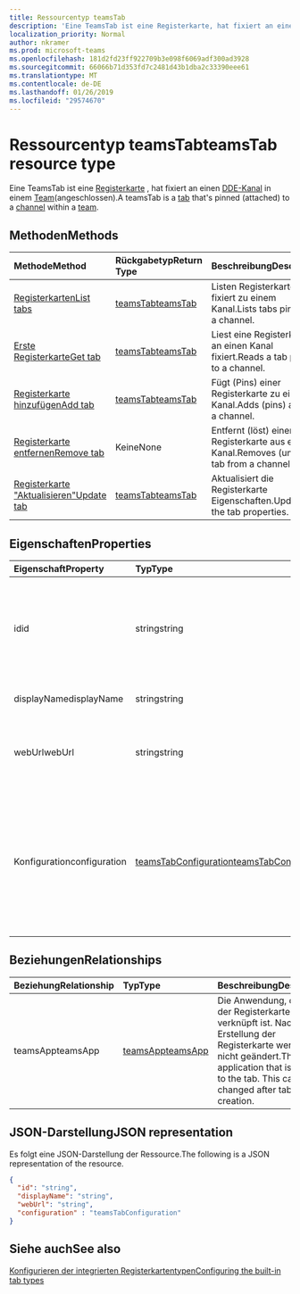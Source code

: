 ```yaml
---
title: Ressourcentyp teamsTab
description: 'Eine TeamsTab ist eine Registerkarte, hat fixiert an einen Kanal innerhalb eines Teams (angeschlossen). '
localization_priority: Normal
author: nkramer
ms.prod: microsoft-teams
ms.openlocfilehash: 181d2fd23ff922709b3e098f6069adf300ad3928
ms.sourcegitcommit: 66066b71d353fd7c2481d43b1dba2c33390eee61
ms.translationtype: MT
ms.contentlocale: de-DE
ms.lasthandoff: 01/26/2019
ms.locfileid: "29574670"
---
```

# <a name="teamstab-resource-type"></a><span data-ttu-id="d148e-103">Ressourcentyp teamsTab</span><span class="sxs-lookup"><span data-stu-id="d148e-103">teamsTab resource type</span></span>



<span data-ttu-id="d148e-104">Eine TeamsTab ist eine [Registerkarte](../resources/teamstab.md) , hat fixiert an einen [DDE-Kanal](channel.md) in einem [Team](team.md)(angeschlossen).</span><span class="sxs-lookup"><span data-stu-id="d148e-104">A teamsTab is a [tab](../resources/teamstab.md) that's pinned (attached) to a [channel](channel.md) within a [team](team.md).</span></span> 

## <a name="methods"></a><span data-ttu-id="d148e-105">Methoden</span><span class="sxs-lookup"><span data-stu-id="d148e-105">Methods</span></span>

| <span data-ttu-id="d148e-106">Methode</span><span class="sxs-lookup"><span data-stu-id="d148e-106">Method</span></span>       | <span data-ttu-id="d148e-107">Rückgabetyp</span><span class="sxs-lookup"><span data-stu-id="d148e-107">Return Type</span></span>  |<span data-ttu-id="d148e-108">Beschreibung</span><span class="sxs-lookup"><span data-stu-id="d148e-108">Description</span></span>|
|:---------------|:--------|:----------|
|[<span data-ttu-id="d148e-109">Registerkarten</span><span class="sxs-lookup"><span data-stu-id="d148e-109">List tabs</span></span>](../api/teamstab-list.md) | [<span data-ttu-id="d148e-110">teamsTab</span><span class="sxs-lookup"><span data-stu-id="d148e-110">teamsTab</span></span>](teamstab.md) | <span data-ttu-id="d148e-111">Listen Registerkarten fixiert zu einem Kanal.</span><span class="sxs-lookup"><span data-stu-id="d148e-111">Lists tabs pinned to a channel.</span></span>|
|[<span data-ttu-id="d148e-112">Erste Registerkarte</span><span class="sxs-lookup"><span data-stu-id="d148e-112">Get tab</span></span>](../api/teamstab-get.md) | [<span data-ttu-id="d148e-113">teamsTab</span><span class="sxs-lookup"><span data-stu-id="d148e-113">teamsTab</span></span>](teamstab.md) | <span data-ttu-id="d148e-114">Liest eine Registerkarte an einen Kanal fixiert.</span><span class="sxs-lookup"><span data-stu-id="d148e-114">Reads a tab pinned to a channel.</span></span>|
|[<span data-ttu-id="d148e-115">Registerkarte hinzufügen</span><span class="sxs-lookup"><span data-stu-id="d148e-115">Add tab</span></span>](../api/teamstab-add.md) | [<span data-ttu-id="d148e-116">teamsTab</span><span class="sxs-lookup"><span data-stu-id="d148e-116">teamsTab</span></span>](teamstab.md) | <span data-ttu-id="d148e-117">Fügt (Pins) einer Registerkarte zu einem Kanal.</span><span class="sxs-lookup"><span data-stu-id="d148e-117">Adds (pins) a tab to a channel.</span></span>|
|[<span data-ttu-id="d148e-118">Registerkarte entfernen</span><span class="sxs-lookup"><span data-stu-id="d148e-118">Remove tab</span></span>](../api/teamstab-delete.md) | <span data-ttu-id="d148e-119">Keine</span><span class="sxs-lookup"><span data-stu-id="d148e-119">None</span></span> | <span data-ttu-id="d148e-120">Entfernt (löst) einer Registerkarte aus einem Kanal.</span><span class="sxs-lookup"><span data-stu-id="d148e-120">Removes (unpins) a tab from a channel.</span></span>|
|[<span data-ttu-id="d148e-121">Registerkarte "Aktualisieren"</span><span class="sxs-lookup"><span data-stu-id="d148e-121">Update tab</span></span>](../api/teamstab-update.md) | [<span data-ttu-id="d148e-122">teamsTab</span><span class="sxs-lookup"><span data-stu-id="d148e-122">teamsTab</span></span>](teamstab.md) | <span data-ttu-id="d148e-123">Aktualisiert die Registerkarte Eigenschaften.</span><span class="sxs-lookup"><span data-stu-id="d148e-123">Updates the tab properties.</span></span>|


## <a name="properties"></a><span data-ttu-id="d148e-124">Eigenschaften</span><span class="sxs-lookup"><span data-stu-id="d148e-124">Properties</span></span>

|<span data-ttu-id="d148e-125">Eigenschaft</span><span class="sxs-lookup"><span data-stu-id="d148e-125">Property</span></span>|<span data-ttu-id="d148e-126">Typ</span><span class="sxs-lookup"><span data-stu-id="d148e-126">Type</span></span>|<span data-ttu-id="d148e-127">Beschreibung</span><span class="sxs-lookup"><span data-stu-id="d148e-127">Description</span></span>|
|:---------------|:--------|:----------|
|  <span data-ttu-id="d148e-128">id</span><span class="sxs-lookup"><span data-stu-id="d148e-128">id</span></span>              |   <span data-ttu-id="d148e-129">string</span><span class="sxs-lookup"><span data-stu-id="d148e-129">string</span></span>                  |  <span data-ttu-id="d148e-130">Bezeichner, die eine bestimmte Instanz von einer DDE-Kanal Registerkarte Lesen nur eindeutig identifiziert.</span><span class="sxs-lookup"><span data-stu-id="d148e-130">Identifier that uniquely identifies a specific instance of a channel tab. Read only.</span></span>     |
|  <span data-ttu-id="d148e-131">displayName</span><span class="sxs-lookup"><span data-stu-id="d148e-131">displayName</span></span>            |   <span data-ttu-id="d148e-132">string</span><span class="sxs-lookup"><span data-stu-id="d148e-132">string</span></span>                  |  <span data-ttu-id="d148e-133">Der Name der Registerkarte.</span><span class="sxs-lookup"><span data-stu-id="d148e-133">Name of the tab.</span></span>     |
|  <span data-ttu-id="d148e-134">webUrl</span><span class="sxs-lookup"><span data-stu-id="d148e-134">webUrl</span></span>          |   <span data-ttu-id="d148e-135">string</span><span class="sxs-lookup"><span data-stu-id="d148e-135">string</span></span>                  |  <span data-ttu-id="d148e-136">Deep-Link-Url der Registerkarte-Instanz.</span><span class="sxs-lookup"><span data-stu-id="d148e-136">Deep link url of the tab instance.</span></span> <span data-ttu-id="d148e-137">Schreibgeschützt.</span><span class="sxs-lookup"><span data-stu-id="d148e-137">Read only.</span></span>     |
|  <span data-ttu-id="d148e-138">Konfiguration</span><span class="sxs-lookup"><span data-stu-id="d148e-138">configuration</span></span>        |   [<span data-ttu-id="d148e-139">teamsTabConfiguration</span><span class="sxs-lookup"><span data-stu-id="d148e-139">teamsTabConfiguration</span></span>](teamstabconfiguration.md) |  <span data-ttu-id="d148e-140">Container für benutzerdefinierte Einstellungen angewendet auf die Registerkarte an. Die Registerkarte gilt nur, wenn diese Eigenschaft festgelegt ist konfiguriert.</span><span class="sxs-lookup"><span data-stu-id="d148e-140">Container for custom settings applied to a tab. The tab is considered configured only once this property is set.</span></span>     |

## <a name="relationships"></a><span data-ttu-id="d148e-141">Beziehungen</span><span class="sxs-lookup"><span data-stu-id="d148e-141">Relationships</span></span>

| <span data-ttu-id="d148e-142">Beziehung</span><span class="sxs-lookup"><span data-stu-id="d148e-142">Relationship</span></span> | <span data-ttu-id="d148e-143">Typ</span><span class="sxs-lookup"><span data-stu-id="d148e-143">Type</span></span>   | <span data-ttu-id="d148e-144">Beschreibung</span><span class="sxs-lookup"><span data-stu-id="d148e-144">Description</span></span> |
|:---------------|:--------|:----------|
|<span data-ttu-id="d148e-145">teamsApp</span><span class="sxs-lookup"><span data-stu-id="d148e-145">teamsApp</span></span>|[<span data-ttu-id="d148e-146">teamsApp</span><span class="sxs-lookup"><span data-stu-id="d148e-146">teamsApp</span></span>](teamsapp.md) | <span data-ttu-id="d148e-147">Die Anwendung, die auf der Registerkarte verknüpft ist. Nach der Erstellung der Registerkarte werden nicht geändert.</span><span class="sxs-lookup"><span data-stu-id="d148e-147">The application that is linked to the tab. This cannot be changed after tab creation.</span></span> |

## <a name="json-representation"></a><span data-ttu-id="d148e-148">JSON-Darstellung</span><span class="sxs-lookup"><span data-stu-id="d148e-148">JSON representation</span></span>

<span data-ttu-id="d148e-149">Es folgt eine JSON-Darstellung der Ressource.</span><span class="sxs-lookup"><span data-stu-id="d148e-149">The following is a JSON representation of the resource.</span></span>


<!-- {
  "blockType": "resource",
  "baseType": "microsoft.graph.entity",
  "@odata.type": "microsoft.graph.teamsTab"
}-->

```json
{  
  "id": "string",
  "displayName": "string",
  "webUrl": "string",
  "configuration" : "teamsTabConfiguration"
}

```

<!-- uuid: 8fcb5dbc-d5aa-4681-8e31-b001d5168d79
2015-10-25 14:57:30 UTC -->
<!-- {
  "type": "#page.annotation",
  "description": "teamsTab resource",
  "keywords": "",
  "section": "documentation",
  "tocPath": ""
}-->

## <a name="see-also"></a><span data-ttu-id="d148e-150">Siehe auch</span><span class="sxs-lookup"><span data-stu-id="d148e-150">See also</span></span>

[<span data-ttu-id="d148e-151">Konfigurieren der integrierten Registerkartentypen</span><span class="sxs-lookup"><span data-stu-id="d148e-151">Configuring the built-in tab types</span></span>](/graph/teams-configuring-builtin-tabs)
